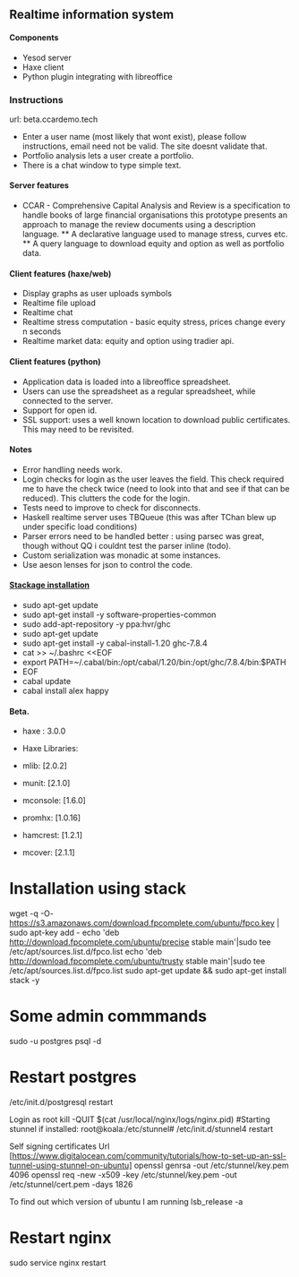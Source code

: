 ## Realtime information system

#### Components
* Yesod server 
* Haxe client 
* Python plugin integrating with libreoffice

### Instructions
url: beta.ccardemo.tech

* Enter a user name (most likely that wont exist), please follow instructions, email need not be valid. The site doesnt validate that.
* Portfolio analysis lets a user create a portfolio.
* There is a chat window to type simple text.


#### Server features
* CCAR - Comprehensive Capital Analysis and Review is a specification to handle books of large financial organisations
this prototype presents an approach to manage the review documents using a description language. 
  ** A declarative language used to manage stress, curves etc.
  ** A query language to download equity and option as well as portfolio data.


#### Client features (haxe/web)
  * Display graphs as user uploads symbols
  * Realtime file upload 
  * Realtime chat 
  * Realtime stress computation - basic equity stress, prices change every n seconds 
  * Realtime market data: equity and option using tradier api.


#### Client features (python) 
  * Application data is loaded into a libreoffice spreadsheet. 
  * Users can use the spreadsheet as a regular spreadsheet, while connected to the server. 
  * Support for open id.
  * SSL support: uses a well known location to download public certificates. This may need to be revisited.


#### Notes
* Error handling needs work.
* Login checks for login as the user leaves the field. This check required me to have the check twice (need to look into that and see if that can be reduced). This clutters the code for the login.
* Tests need to improve to check for disconnects.
* Haskell realtime server uses TBQueue (this was after TChan blew up under specific load conditions)
* Parser errors need to be handled better : using parsec was great, though without QQ i couldnt test 
the parser inline (todo). 
* Custom serialization was monadic at some instances.
* Use aeson lenses for json to control the code.




#### [Stackage installation](https://www.stackage.org/install#ubuntu)
  * sudo apt-get update
  * sudo apt-get install -y software-properties-common
  * sudo add-apt-repository -y ppa:hvr/ghc
  * sudo apt-get update
  * sudo apt-get install -y cabal-install-1.20 ghc-7.8.4
  * cat >> ~/.bashrc <<EOF
  * export PATH=~/.cabal/bin:/opt/cabal/1.20/bin:/opt/ghc/7.8.4/bin:$PATH
  * EOF
  * cabal update
  * cabal install alex happy

#### Beta. 



* haxe : 3.0.0

* Haxe Libraries:
* mlib: [2.0.2]
* munit: [2.1.0]
* mconsole: [1.6.0]
* promhx: [1.0.16]
* hamcrest: [1.2.1]
* mcover: [2.1.1]



Installation using stack
======================================
wget -q -O- https://s3.amazonaws.com/download.fpcomplete.com/ubuntu/fpco.key | sudo apt-key add -
echo 'deb http://download.fpcomplete.com/ubuntu/precise stable main'|sudo tee /etc/apt/sources.list.d/fpco.list
echo 'deb http://download.fpcomplete.com/ubuntu/trusty stable main'|sudo tee /etc/apt/sources.list.d/fpco.list
sudo apt-get update && sudo apt-get install stack -y


Some admin commmands
====================================
sudo -u postgres psql -d <dbname>

Restart postgres
===================================
/etc/init.d/postgresql restart

Login as root
kill -QUIT $(cat /usr/local/nginx/logs/nginx.pid)
#Starting stunnel if installed:
root@koala:/etc/stunnel# /etc/init.d/stunnel4 restart

Self signing certificates
  Url [https://www.digitalocean.com/community/tutorials/how-to-set-up-an-ssl-tunnel-using-stunnel-on-ubuntu]
  openssl genrsa -out /etc/stunnel/key.pem 4096
  openssl req -new -x509 -key /etc/stunnel/key.pem -out /etc/stunnel/cert.pem -days 1826

To find out which version of ubuntu I am running
 lsb_release -a 

Restart nginx
======================================
sudo service nginx restart
